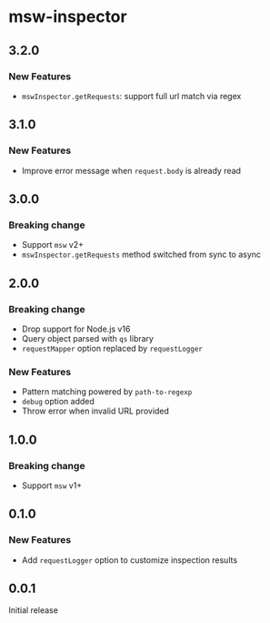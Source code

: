 # msw-inspector

## 3.2.0

### New Features

- `mswInspector.getRequests`: support full url match via regex

## 3.1.0

### New Features

- Improve error message when `request.body` is already read

## 3.0.0

### Breaking change

- Support `msw` v2+
- `mswInspector.getRequests` method switched from sync to async

## 2.0.0

### Breaking change

- Drop support for Node.js v16
- Query object parsed with `qs` library
- `requestMapper` option replaced by `requestLogger`

### New Features

- Pattern matching powered by `path-to-regexp`
- `debug` option added
- Throw error when invalid URL provided

## 1.0.0

### Breaking change

- Support `msw` v1+

## 0.1.0

### New Features

- Add `requestLogger` option to customize inspection results

## 0.0.1

Initial release
